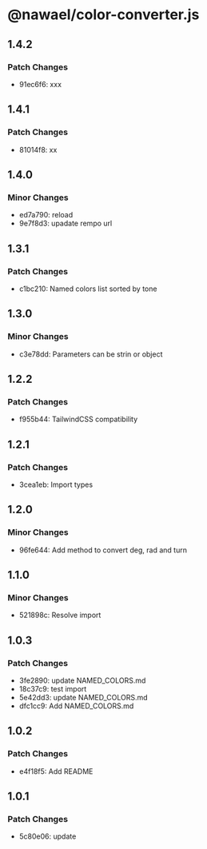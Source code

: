 # @nawael/color-converter.js

## 1.4.2

### Patch Changes

- 91ec6f6: xxx

## 1.4.1

### Patch Changes

- 81014f8: xx

## 1.4.0

### Minor Changes

- ed7a790: reload
- 9e7f8d3: upadate rempo url

## 1.3.1

### Patch Changes

- c1bc210: Named colors list sorted by tone

## 1.3.0

### Minor Changes

- c3e78dd: Parameters can be strin or object

## 1.2.2

### Patch Changes

- f955b44: TailwindCSS compatibility

## 1.2.1

### Patch Changes

- 3cea1eb: Import types

## 1.2.0

### Minor Changes

- 96fe644: Add method to convert deg, rad and turn

## 1.1.0

### Minor Changes

- 521898c: Resolve import

## 1.0.3

### Patch Changes

- 3fe2890: update NAMED_COLORS.md
- 18c37c9: test import
- 5e42dd3: update NAMED_COLORS.md
- dfc1cc9: Add NAMED_COLORS.md

## 1.0.2

### Patch Changes

- e4f18f5: Add README

## 1.0.1

### Patch Changes

- 5c80e06: update

